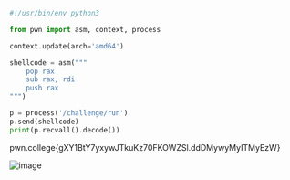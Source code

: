 ```py
#!/usr/bin/env python3

from pwn import asm, context, process

context.update(arch='amd64')

shellcode = asm("""
    pop rax
    sub rax, rdi
    push rax
""")

p = process('/challenge/run')
p.send(shellcode)
print(p.recvall().decode())
```

pwn.college{gXY1BtY7yxywJTkuKz70FKOWZSl.ddDMywyMyITMyEzW}

![image](https://github.com/user-attachments/assets/728f66ab-89fb-4fad-979d-93c8a6d359f4)
